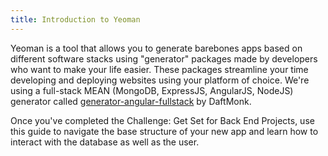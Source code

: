 ```yaml
---
title: Introduction to Yeoman
---
```

Yeoman is a tool that allows you to generate barebones apps based on different software stacks using "generator" packages made by developers who want to make your life easier. These packages streamline your time developing and deploying websites using your platform of choice. We're using a full-stack MEAN (MongoDB, ExpressJS, AngularJS, NodeJS) generator called <a href='https://github.com/DaftMonk/generator-angular-fullstack' target='_blank' rel='nofollow'>generator-angular-fullstack</a> by DaftMonk.

Once you've completed the Challenge: Get Set for Back End Projects, use this guide to navigate the base structure of your new app and learn how to interact with the database as well as the user.